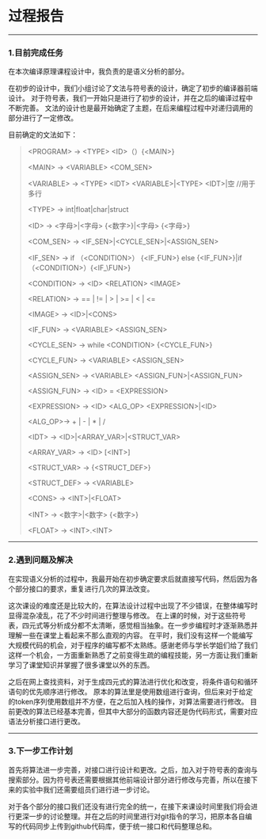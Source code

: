 # 过程报告
---
### 1.目前完成任务
在本次编译原理课程设计中，我负责的是语义分析的部分。

在初步的设计中，我们小组讨论了文法与符号表的设计，确定了初步的编译器前端设计。
对于符号表，我们一开始只是进行了初步的设计，并在之后的编译过程中不断完善。
文法的设计也是最开始确定了主题，在后来编程过程中对递归调用的部分进行了一定修改。

目前确定的文法如下：
><PROGRAM\> -> <TYPE\> <ID\>（）{<MAIN\>}
>
><MAIN\> -> <VARIABLE\> <COM\_SEN\>
>
><VARIABLE\> -> <TYPE\> <IDT\> <VARIABLE\>|<TYPE\> <IDT\>|空       //用于多行
>
><TYPE\> -> int|float|char|struct
>
><ID\> -> <字母\>|<字母\> {<数字\>}|<字母\> {<字母\>}
>
><COM\_SEN\> -> <IF\_SEN\>|<CYCLE\_SEN\>|<ASSIGN\_SEN\>
>
><IF\_SEN\> -> if （<CONDITION\>） {<IF\_FUN\>} else {<IF\_FUN\>}|if（<CONDITION\>）{<IF_\FUN\>}
>
><CONDITION\> -> <ID\> <RELATION\> <IMAGE\>
>
><RELATION\> -> == | != | > | >= | < | <=
>
><IMAGE\> -> <ID\>|<CONS\>
>
><IF\_FUN\> -> <VARIABLE\> <ASSIGN\_SEN\>
>
><CYCLE\_SEN\> -> while <CONDITION\> {<CYCLE\_FUN\>}
>
><CYCLE\_FUN\> -> <VARIABLE\> <ASSIGN\_SEN\>
>
><ASSIGN\_SEN\> -> <VARIABLE\> <ASSIGN\_FUN\>|<ASSIGN\_FUN\>
>
><ASSIGN\_FUN\> -> <ID\> = <EXPRESSION\>
>
><EXPRESSION\> -> <ID\> <ALG\_OP> <EXPRESSION\>|<ID\>
>
><ALG\_OP>-> + | - | * | /
>
><IDT\> -> <ID\>|<ARRAY\_VAR\>|<STRUCT\_VAR\>
>
><ARRAY\_VAR\> -> <ID\> [<INT\>]
>
><STRUCT\_VAR\> -> {<STRUCT\_DEF\>}
>
><STRUCT\_DEF\> -> <VARIABLE\>
>
><CONS\> -> <INT\>|<FLOAT\>
>
><INT\> -> <数字\>|<数字\> {<数字\>}
>
><FLOAT\> -> <INT\>.<INT\>
---
### 2.遇到问题及解决

在实现语义分析的过程中，我最开始在初步确定要求后就直接写代码，然后因为各个部分接口的要求，重复进行几次的算法改变。

这次课设的难度还是比较大的，在算法设计过程中出现了不少错误，在整体编写时显得混杂凌乱，花了不少时间进行整理与修改。
在上课的时候，对于这些符号表，四元式等分析成分都不太清晰，感觉相当抽象。在一步步编程时才逐渐熟悉并理解一些在课堂上看起来不那么直观的内容。
在平时，我们没有这样一个能编写大规模代码的机会，对于程序的编写都不太熟练。感谢老师与学长学姐们给了我们这样一个机会，一方面重新熟悉了之前变得生疏的编程技能，另一方面让我们重新学习了课堂知识并掌握了很多课堂以外的东西。

之后在网上查找资料，对于生成四元式的算法进行优化和改变，将条件语句和循环语句的优先顺序进行修改。
原本的算法里是使用数组进行查询，但后来对于给定的token序列使用数组并不方便，在之后加入栈的操作，对算法需要进行修改。
目前更改的算法已经基本完善，但其中大部分的函数内容还是伪代码形式，需要对应语法分析接口进行更改。

---
### 3.下一步工作计划

首先将算法进一步完善，对接口进行设计和更改。之后，加入对于符号表的查询与搜索部分。因为符号表还需要根据其他前端设计部分进行修改与完善，所以在接下来的实验中我们还需要组员们进行进一步讨论。

对于各个部分的接口我们还没有进行完全的统一，在接下来课设时间里我们将会进行更深一步的讨论整理。并在之后的时间里进行对git指令的学习，把原本各自编写的代码同步上传到github代码库，便于统一接口和代码整理总和。




